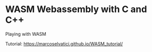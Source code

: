 # WASM Webassembly with C and C++
Playing with WASM


Tutorial: 
https://marcoselvatici.github.io/WASM_tutorial/
